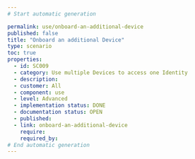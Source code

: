 ```yaml
---
# Start automatic generation

permalink: use/onboard-an-additional-device
published: false
title: "Onboard an additional Device"
type: scenario
toc: true
properties:
  - id: SC009
  - category: Use multiple Devices to access one Identity
  - description:
  - customer: All
  - component: use
  - level: Advanced
  - implementation status: DONE
  - documentation status: OPEN
  - published:
  - link: onboard-an-additional-device
    require:
    required_by:
# End automatic generation
---
```

